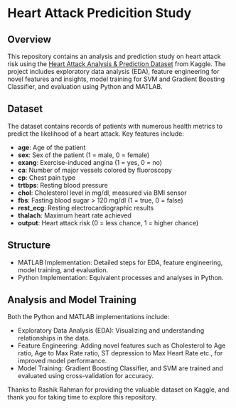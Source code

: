 # Heart Attack Predicition Study
## Overview
This repository contains an analysis and prediction study on heart attack risk using the [Heart Attack Analysis & Prediction Dataset](https://www.kaggle.com/datasets/rashikrahmanpritom/heart-attack-analysis-prediction-dataset) from Kaggle. The project includes exploratory data analysis (EDA), feature engineering for novel features and insights, model training for SVM and Gradient Boosting Classifier, and evaluation using Python and MATLAB.

## Dataset
The dataset contains records of patients with numerous health metrics to predict the likelihood of a heart attack. Key features include:
- **age**: Age of the patient
- **sex**: Sex of the patient (1 = male, 0 = female)
- **exang**: Exercise-induced angina (1 = yes, 0 = no)
- **ca**: Number of major vessels colored by fluoroscopy
- **cp**: Chest pain type
- **trtbps**: Resting blood pressure
- **chol**: Cholesterol level in mg/dl, measured via BMI sensor
- **fbs**: Fasting blood sugar > 120 mg/dl (1 = true, 0 = false)
- **rest_ecg**: Resting electrocardiographic results
- **thalach**: Maximum heart rate achieved
- **output**: Heart attack risk (0 = less chance, 1 = higher chance)

## Structure
- MATLAB Implementation: Detailed steps for EDA, feature engineering, model training, and evaluation.
- Python Implementation: Equivalent processes and analyses in Python.

## Analysis and Model Training
Both the Python and MATLAB implementations include:
- Exploratory Data Analysis (EDA): Visualizing and understanding relationships in the data.
- Feature Engineering: Adding novel features such as Cholesterol to Age ratio, Age to Max Rate ratio, ST depression to Max Heart Rate etc., for improved model performance.
- Model Training: Gradient Boosting Classifier, and SVM are trained and evaluated using cross-validation for accuracy.

Thanks to Rashik Rahman for providing the valuable dataset on Kaggle, and thank you for taking time to explore this repository. 
